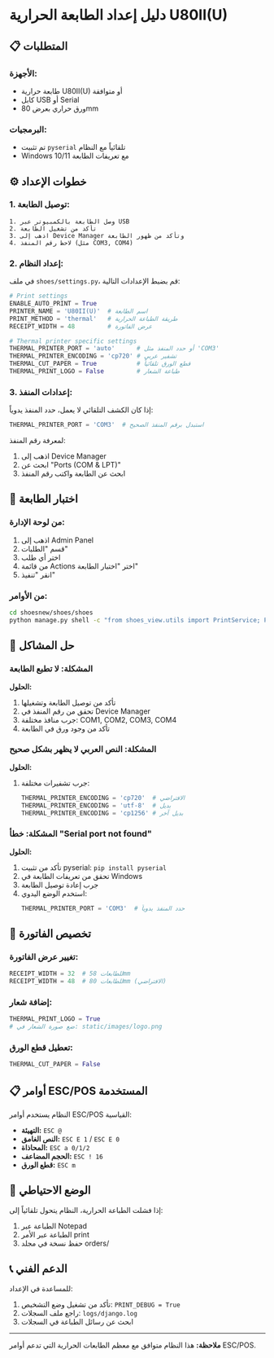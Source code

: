 # دليل إعداد الطابعة الحرارية U80II(U)

## 📋 المتطلبات

### الأجهزة:
- طابعة حرارية U80II(U) أو متوافقة
- كابل USB أو Serial
- ورق حراري بعرض 80mm

### البرمجيات:
- تم تثبيت `pyserial` تلقائياً مع النظام
- Windows 10/11 مع تعريفات الطابعة

## ⚙️ خطوات الإعداد

### 1. توصيل الطابعة:
```
1. وصل الطابعة بالكمبيوتر عبر USB
2. تأكد من تشغيل الطابعة
3. اذهب إلى Device Manager وتأكد من ظهور الطابعة
4. لاحظ رقم المنفذ (مثل COM3, COM4)
```

### 2. إعداد النظام:
في ملف `shoes/settings.py`، قم بضبط الإعدادات التالية:

```python
# Print settings
ENABLE_AUTO_PRINT = True
PRINTER_NAME = 'U80II(U)'  # اسم الطابعة
PRINT_METHOD = 'thermal'   # طريقة الطباعة الحرارية
RECEIPT_WIDTH = 48         # عرض الفاتورة

# Thermal printer specific settings
THERMAL_PRINTER_PORT = 'auto'      # أو حدد المنفذ مثل 'COM3'
THERMAL_PRINTER_ENCODING = 'cp720' # تشفير عربي
THERMAL_CUT_PAPER = True           # قطع الورق تلقائياً
THERMAL_PRINT_LOGO = False         # طباعة الشعار
```

### 3. إعدادات المنفذ:
إذا كان الكشف التلقائي لا يعمل، حدد المنفذ يدوياً:

```python
THERMAL_PRINTER_PORT = 'COM3'  # استبدل برقم المنفذ الصحيح
```

لمعرفة رقم المنفذ:
1. اذهب إلى Device Manager
2. ابحث عن "Ports (COM & LPT)"
3. ابحث عن الطابعة واكتب رقم المنفذ

## 🧪 اختبار الطابعة

### من لوحة الإدارة:
1. اذهب إلى Admin Panel
2. قسم "الطلبات" 
3. اختر أي طلب
4. من قائمة Actions اختر "اختبار الطابعة"
5. انقر "تنفيذ"

### من الأوامر:
```bash
cd shoesnew/shoes/shoes
python manage.py shell -c "from shoes_view.utils import PrintService; PrintService.test_print()"
```

## 🔧 حل المشاكل

### المشكلة: لا تطبع الطابعة
**الحلول:**
1. تأكد من توصيل الطابعة وتشغيلها
2. تحقق من رقم المنفذ في Device Manager
3. جرب منافذ مختلفة: COM1, COM2, COM3, COM4
4. تأكد من وجود ورق في الطابعة

### المشكلة: النص العربي لا يظهر بشكل صحيح
**الحلول:**
1. جرب تشفيرات مختلفة:
   ```python
   THERMAL_PRINTER_ENCODING = 'cp720'  # الافتراضي
   THERMAL_PRINTER_ENCODING = 'utf-8'  # بديل
   THERMAL_PRINTER_ENCODING = 'cp1256' # بديل آخر
   ```

### المشكلة: خطأ "Serial port not found"
**الحلول:**
1. تأكد من تثبيت pyserial: `pip install pyserial`
2. تحقق من تعريفات الطابعة في Windows
3. جرب إعادة توصيل الطابعة
4. استخدم الوضع اليدوي:
   ```python
   THERMAL_PRINTER_PORT = 'COM3'  # حدد المنفذ يدوياً
   ```

## 📝 تخصيص الفاتورة

### تغيير عرض الفاتورة:
```python
RECEIPT_WIDTH = 32  # للطابعات 58mm
RECEIPT_WIDTH = 48  # للطابعات 80mm (الافتراضي)
```

### إضافة شعار:
```python
THERMAL_PRINT_LOGO = True
# ضع صورة الشعار في: static/images/logo.png
```

### تعطيل قطع الورق:
```python
THERMAL_CUT_PAPER = False
```

## 📋 أوامر ESC/POS المستخدمة

النظام يستخدم أوامر ESC/POS القياسية:
- **التهيئة:** `ESC @`
- **النص الغامق:** `ESC E 1` / `ESC E 0`
- **المحاذاة:** `ESC a 0/1/2`
- **الحجم المضاعف:** `ESC ! 16`
- **قطع الورق:** `ESC m`

## 🔄 الوضع الاحتياطي

إذا فشلت الطباعة الحرارية، النظام يتحول تلقائياً إلى:
1. الطباعة عبر Notepad
2. الطباعة عبر الأمر print
3. حفظ نسخة في مجلد orders/

## 📞 الدعم الفني

للمساعدة في الإعداد:
1. تأكد من تشغيل وضع التشخيص: `PRINT_DEBUG = True`
2. راجع ملف السجلات: `logs/django.log`
3. ابحث عن رسائل الطباعة في السجلات

---
**ملاحظة:** هذا النظام متوافق مع معظم الطابعات الحرارية التي تدعم أوامر ESC/POS. 